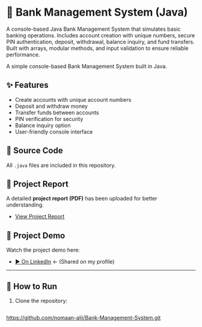 # 🏦 Bank Management System (Java)
A console-based Java Bank Management System that simulates basic banking operations. Includes account creation with unique numbers, secure PIN authentication, deposit, withdrawal, balance inquiry, and fund transfers. Built with arrays, modular methods, and input validation to ensure reliable performance.


A simple console-based Bank Management System built in Java.
## ✨ Features
- Create accounts with unique account numbers
- Deposit and withdraw money
- Transfer funds between accounts
- PIN verification for security
- Balance inquiry option
- User-friendly console interface

## 📂 Source Code
All `.java` files are included in this repository.  


## 📑 Project Report
A detailed **project report (PDF)** has been uploaded for better understanding.  
- [View Project Report](https://www.linkedin.com/posts/muhammad-nouman-ali-86084a342_project-report-activity-7363559060501094402-_S2X?utm_source=share&utm_medium=member_desktop&rcm=ACoAAFXpDEgBdNvIsV7eKc7BrtL7OqOegq2znZE)

## 🎥 Project Demo
Watch the project demo here:  

- [▶ On LinkedIn](https://www.linkedin.com/posts/muhammad-nouman-ali-86084a342_project-report-activity-7363559060501094402-_S2X?utm_source=share&utm_medium=member_desktop&rcm=ACoAAFXpDEgBdNvIsV7eKc7BrtL7OqOegq2znZE) ← (Shared on my profile)

---

## 🚀 How to Run
1. Clone the repository:  
   ```bash
  https://github.com/nomaan-alii/Bank-Management-System.git


  
